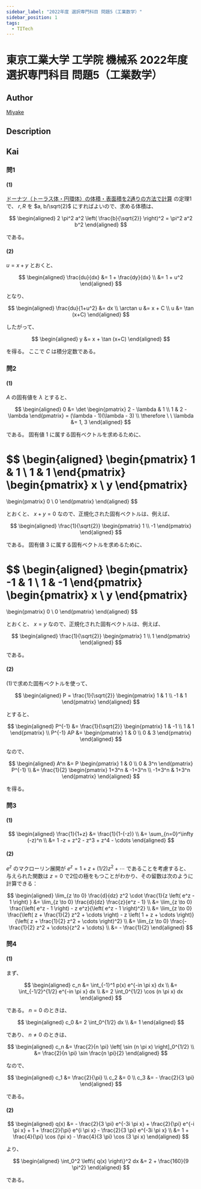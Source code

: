```yaml
---
sidebar_label: "2022年度 選択専門科目 問題5（工業数学）"
sidebar_position: 1
tags:
  - TITech
---
```

# 東京工業大学 工学院 機械系 2022年度 選択専門科目 問題5（工業数学）

## **Author**
[Miyake](https://miyake.github.io/exams/index.html)

## **Description**

## **Kai**
### 問1
#### (1)
<a href="https://manabitimes.jp/math/2646">ドーナツ（トーラス体・円環体）の体積・表面積を2通りの方法で計算</a>
の定理1で、 $r,R$ を $a, b/\sqrt{2}$ にすればよいので、求める体積は、

$$
\begin{aligned}
2 \pi^2 a^2 \left( \frac{b}{\sqrt{2}} \right)^2
= \pi^2 a^2 b^2
\end{aligned}
$$

である。

#### (2)
$u=x+y$ とおくと、

$$
  \begin{aligned}
  \frac{du}{dx}
  &= 1 + \frac{dy}{dx}
  \\
  &= 1 + u^2
  \end{aligned}
$$

となり、

$$
  \begin{aligned}
  \frac{du}{1+u^2} &= dx
  \\
  \arctan u &= x + C
  \\
  u &= \tan (x+C)
  \end{aligned}
$$

したがって、

$$
  \begin{aligned}
  y &= x + \tan (x+C)
  \end{aligned}
$$

を得る。
ここで $C$ は積分定数である。

### 問2
#### (1)
$A$ の固有値を $\lambda$ とすると、

$$
\begin{aligned}
0
&= \det \begin{pmatrix} 2 - \lambda & 1 \\ 1 & 2 - \lambda \end{pmatrix}
= (\lambda - 1)(\lambda - 3)
\\
\therefore \ \ 
\lambda &= 1, 3
\end{aligned}
$$

である。
固有値 $1$ に属する固有ベクトルを求めるために、

$$
\begin{aligned}
\begin{pmatrix} 1 & 1 \\ 1 & 1 \end{pmatrix}
\begin{pmatrix} x \\ y \end{pmatrix}
=
\begin{pmatrix} 0 \\ 0 \end{pmatrix}
\end{aligned}
$$

とおくと、 $x+y=0$ なので、正規化された固有ベクトルは、例えば、

$$
\begin{aligned}
\frac{1}{\sqrt{2}}
\begin{pmatrix} 1 \\ -1 \end{pmatrix}
\end{aligned}
$$

である。
固有値 $3$ に属する固有ベクトルを求めるために、

$$
\begin{aligned}
\begin{pmatrix} -1 & 1 \\ 1 & -1 \end{pmatrix}
\begin{pmatrix} x \\ y \end{pmatrix}
=
\begin{pmatrix} 0 \\ 0 \end{pmatrix}
\end{aligned}
$$

とおくと、 $x=y$ なので、正規化された固有ベクトルは、例えば、

$$
\begin{aligned}
\frac{1}{\sqrt{2}}
\begin{pmatrix} 1 \\ 1 \end{pmatrix}
\end{aligned}
$$

である。

#### (2)
(1)で求めた固有ベクトルを使って、

$$
\begin{aligned}
P = \frac{1}{\sqrt{2}} \begin{pmatrix} 1 & 1 \\ -1 & 1 \end{pmatrix}
\end{aligned}
$$

とすると、

$$
\begin{aligned}
P^{-1} &= \frac{1}{\sqrt{2}} \begin{pmatrix} 1 & -1 \\ 1 & 1 \end{pmatrix}
\\
P^{-1} AP &= \begin{pmatrix} 1 & 0 \\ 0 & 3 \end{pmatrix}
\end{aligned}
$$

なので、

$$
\begin{aligned}
A^n
&= P \begin{pmatrix} 1 & 0 \\ 0 & 3^n \end{pmatrix} P^{-1}
\\
&= \frac{1}{2} \begin{pmatrix} 1+3^n & -1+3^n \\ -1+3^n & 1+3^n \end{pmatrix}
\end{aligned}
$$

を得る。

### 問3
#### (1)

$$
  \begin{aligned}
  \frac{1}{1+z}
  &= \frac{1}{1-(-z)}
  \\
  &= \sum_{n=0}^\infty (-z)^n
  \\
  &= 1 -z + z^2 - z^3 + z^4 - \cdots
  \end{aligned}
$$

#### (2)
$e^z$ のマクローリン展開が $e^z = 1 + z + (1/2)z^2 + \cdots$ であることを考慮すると、
与えられた関数は $z=0$ で2位の極をもつことがわかり、その留数は次のように計算できる：

$$
  \begin{aligned}
  \lim_{z \to 0} \frac{d}{dz} z^2 \cdot \frac{1}{z \left( e^z - 1 \right) }
  &= \lim_{z \to 0} \frac{d}{dz} \frac{z}{e^z - 1}
  \\
  &= \lim_{z \to 0} \frac{\left( e^z - 1 \right) - z e^z}{\left( e^z - 1 \right)^2}
  \\
  &= \lim_{z \to 0}
  \frac{\left( z + \frac{1}{2} z^2 + \cdots \right) - z \left( 1 + z + \cdots \right)}
  {\left( z + \frac{1}{2} z^2 + \cdots \right)^2}
  \\
  &= \lim_{z \to 0} \frac{- \frac{1}{2} z^2 + \cdots}{z^2 + \cdots}
  \\
  &= - \frac{1}{2}
  \end{aligned}
$$

### 問4
#### (1)
まず、

$$
\begin{aligned}
c_n
&= \int_{-1}^1 p(x) e^{-in \pi x} dx
\\
&= \int_{-1/2}^{1/2} e^{-in \pi x} dx
\\
&= 2 \int_0^{1/2} \cos (n \pi x) dx
\end{aligned}
$$

である。
$n=0$ のときは、

$$
\begin{aligned}
c_0
&= 2 \int_0^{1/2} dx
\\
&= 1
\end{aligned}
$$

であり、 $n \ne 0$ のときは、

$$
\begin{aligned}
c_n
&= \frac{2}{n \pi} \left[ \sin (n \pi x) \right]_0^{1/2}
\\
&= \frac{2}{n \pi} \sin \frac{n \pi}{2}
\end{aligned}
$$

なので、

$$
\begin{aligned}
c_1 &= \frac{2}{\pi}
\\
c_2 &= 0
\\
c_3 &= - \frac{2}{3 \pi}
\end{aligned}
$$

である。

#### (2)

$$
  \begin{aligned}
  q(x)
  &= - \frac{2}{3 \pi} e^{-3i \pi x} + \frac{2}{\pi} e^{-i \pi x} + 1 + \frac{2}{\pi} e^{i \pi x} - \frac{2}{3 \pi} e^{-3i \pi x}
  \\
  &= 1 + \frac{4}{\pi} \cos (\pi x) - \frac{4}{3 \pi} \cos (3 \pi x)
  \end{aligned}
$$

より、

$$
  \begin{aligned}
  \int_0^2 \left\{ q(x) \right\}^2 dx &= 2 + \frac{160}{9 \pi^2}
  \end{aligned}
$$

である。